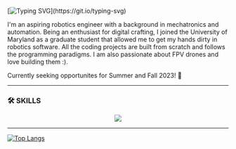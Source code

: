 [![Typing SVG](https://readme-typing-svg.demolab.com?font=Courier&pause=10000&vCenter=true&width=435&lines=>Hello+World!+This+is+Aaqib!)](https://git.io/typing-svg)

I'm an aspiring robotics engineer with a background in mechatronics and automation. Being an enthusiast for digital crafting, I joined the University of Maryland as a graduate student that allowed me to get my hands dirty in robotics software. All the coding projects are built from scratch and follows the programming paradigms. I am also passionate about FPV drones and love building them :).

Currently seeking opportunites for Summer and Fall 2023! 
:robot:

---
### :hammer_and_wrench: SKILLS 
<p align="center">
  <a href="https://skillicons.dev">
    <img src="https://skillicons.dev/icons?i=linux,bash,html,arduino,raspberrypi,ros,cpp,py,vscode,github,docker,autocad,latex" />
  </a>
</p>

---
[![Top Langs](https://github-readme-stats.vercel.app/api/top-langs/?username=aaqibsb&layout=compact)](https://github.com/aaqibsb)


<!--
**aaqibsb/aaqibsb** is a ✨ _special_ ✨ repository because its `README.md` (this file) appears on your GitHub profile.

Here are some ideas to get you started:

- 🔭 I’m currently working on ...
- 🌱 I’m currently learning ...
- 👯 I’m looking to collaborate on ...
- 🤔 I’m looking for help with ...
- 💬 Ask me about ...
- 📫 How to reach me: ...
- 😄 Pronouns: ...
- ⚡ Fun fact: ...
-->
